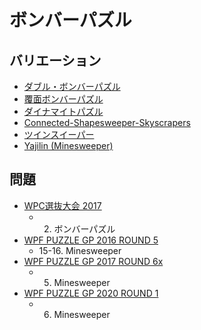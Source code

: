 # ボンバーパズル

## バリエーション
- [ダブル・ボンバーパズル](minesweeper-double.md)
- [覆面ボンバーパズル](minesweeper-encoded.md)
- [ダイナマイトパズル](minesweeper-pills.md)
- [Connected-Shapesweeper-Skyscrapers](shapesweeper-skyscrapers-connected.md)
- [ツインスイーパー](twinsweepers.md)
- [Yajilin (Minesweeper)](yajilin-minesweeper.md)

## 問題
- [WPC選抜大会 2017](../questions/jwpc2017.md)
	- 2. ボンバーパズル
- [WPF PUZZLE GP 2016 ROUND 5](../questions/wpfpgp2016-5.md)
	- 15-16. Minesweeper
- [WPF PUZZLE GP 2017 ROUND 6x](../questions/wpfpgp2017-6x.md)
	- 5. Minesweeper
- [WPF PUZZLE GP 2020 ROUND 1](../questions/wpfpgp2020-1.md)
	- 6. Minesweeper
